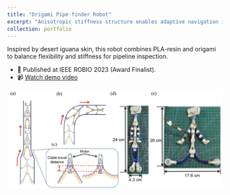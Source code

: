 ```yaml
---
title: "Origami Pipe-finder Robot"
excerpt: "Anisotropic stiffness structure enables adaptive navigation in pipelines.<br/><img src='/images/pipe_full.png'>"
collection: portfolio
---
```


Inspired by desert iguana skin, this robot combines PLA-resin and origami to balance flexibility and stiffness for pipeline inspection.  
- 📄 Published at IEEE ROBIO 2023 (Award Finalist).  
- 📹 [Watch demo video](https://youtu.be/-3g1zD5PEoI?si=pOfvhxtRL9r6TgwL)

![Internal mechanism view](/images/pipe_full.png)